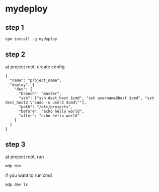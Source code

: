 mydeploy
======

## step 1

```
npm install -g mydeploy
```

## step 2

at project root, create config

```
{
  "name": "project_name",
  "deploy": {
    "dev": {
      "branch": "master",
      "ssh": ["ssh dest_host $cmd", "ssh username@host $cmd", "ssh dest_host2 \"sudo -u user2 $cmd\""],
      "path": "/etc/projects",
      "before": "echo hello world",
      "after": "echo hello world"
    }
  }
}
```

## step 3

at project root, run

```
mdp dev
```

if you want to run cmd
```
mdp dev ls
```
